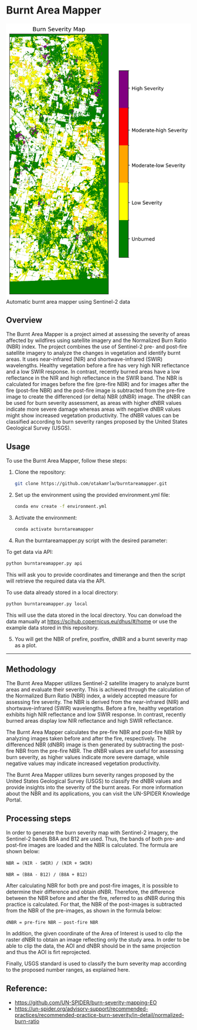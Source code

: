# Burnt Area Mapper

<div align:"center">
  <img src="https://github.com/otakamrlw/burntareamapper/blob/master/burnseverity_crop.png">
</div>
Automatic burnt area mapper using Sentinel-2 data

## Overview
The Burnt Area Mapper is a project aimed at assessing the severity of areas affected by wildfires using satellite imagery and the Normalized Burn Ratio (NBR) index. The project combines the use of Sentinel-2 pre- and post-fire satellite imagery to analyze the changes in vegetation and identify burnt areas. It uses near-infrared (NIR) and shortwave-infrared (SWIR) wavelengths. Healthy vegetation before a fire has very high NIR reflectance and a low SWIR response. In contrast, recently burned areas have a low reflectance in the NIR and high reflectance in the SWIR band. The NBR is calculated for images before the fire (pre-fire NBR) and for images after the fire (post-fire NBR) and the post-fire image is subtracted from the pre-fire image to create the differenced (or delta) NBR (dNBR) image. The dNBR can be used for burn severity assessment, as areas with higher dNBR values indicate more severe damage whereas areas with negative dNBR values might show increased vegetation productivity. The dNBR values can be classified according to burn severity ranges proposed by the United States Geological Survey (USGS).


## Usage
To use the Burnt Area Mapper, follow these steps:

1. Clone the repository:

   ```bash
   git clone https://github.com/otakamrlw/burntareamapper.git
   
2. Set up the environment using the provided environment.yml file:

   ```bash
   conda env create -f environment.yml

3. Activate the environment:

   ```bash
   conda activate burntareamapper

4. Run the burntareamapper.py script with the desired parameter:

To get data via API:
   
   ```bash
   python burntareamapper.py api
   ```


This will ask you to provide coordinates and timerange and then the script will retrieve the required data via the API.

To use data already stored in a local directory:
   
   ```bash
   python burntareamapper.py local
   ```

This will use the data stored in the local directory. You can donwload the data manually at https://scihub.copernicus.eu/dhus/#/home or use the example data stored in this repository.


5. You will get the NBR of prefire, postfire, dNBR and a burnt severity map as a plot.


------
## Methodology
The Burnt Area Mapper utilizes Sentinel-2 satellite imagery to analyze burnt areas and evaluate their severity. This is achieved through the calculation of the Normalized Burn Ratio (NBR) index, a widely accepted measure for assessing fire severity. The NBR is derived from the near-infrared (NIR) and shortwave-infrared (SWIR) wavelengths. Before a fire, healthy vegetation exhibits high NIR reflectance and low SWIR response. In contrast, recently burned areas display low NIR reflectance and high SWIR reflectance.

The Burnt Area Mapper calculates the pre-fire NBR and post-fire NBR by analyzing images taken before and after the fire, respectively. The differenced NBR (dNBR) image is then generated by subtracting the post-fire NBR from the pre-fire NBR. The dNBR values are useful for assessing burn severity, as higher values indicate more severe damage, while negative values may indicate increased vegetation productivity.

The Burnt Area Mapper utilizes burn severity ranges proposed by the United States Geological Survey (USGS) to classify the dNBR values and provide insights into the severity of the burnt areas. For more information about the NBR and its applications, you can visit the UN-SPIDER Knowledge Portal.

## Processing steps
In order to generate the burn severity map with Sentinel-2 imagery, the Sentinel-2 bands B8A and B12 are used. Thus, the bands of both pre- and post-fire images are loaded and the NBR is calculated. The formula are shown below:

`NBR = (NIR - SWIR) / (NIR + SWIR)`

`NBR = (B8A - B12) / (B8A + B12)`

After calculating NBR for both pre and post-fire images, it is possible to determine their difference and obtain dNBR. Therefore, the difference between the NBR before and after the fire, referred to as dNBR during this practice is calculated. For that, the NBR of the post-images is subtracted from the NBR of the pre-images, as shown in the formula below:

`dNBR = pre-fire NBR – post-fire NBR`

In addition, the given coordinate of the Area of Interest is used to clip the raster dNBR to obtain an image reflecting only the study area. In order to be able to clip the data, the AOI and dNBR should be in the same projection and thus the AOI is firt reprojected.

Finally, USGS standard is used to classify the burn severity map according to the proposed number ranges, as explained here.


## Reference:
- https://github.com/UN-SPIDER/burn-severity-mapping-EO
- https://un-spider.org/advisory-support/recommended-practices/recommended-practice-burn-severity/in-detail/normalized-burn-ratio
